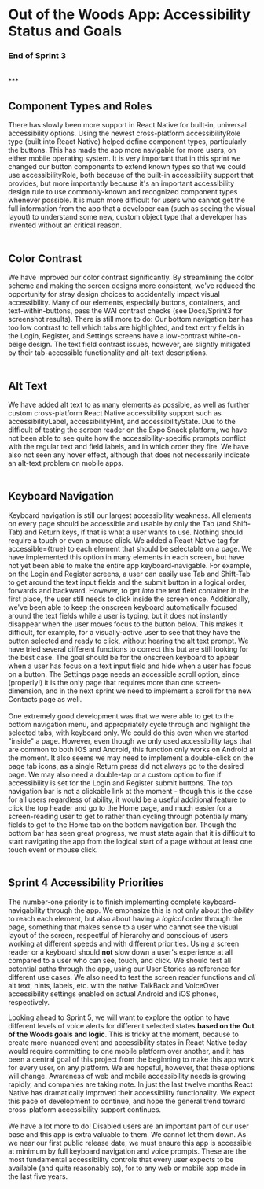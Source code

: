# Out of the Woods App: Accessibility Status and Goals
### End of Sprint 3
<br>
***

## Component Types and Roles
There has slowly been more support in React Native for built-in, universal accessibility options. Using the newest cross-platform accessibilityRole type (built into React Native) helped define component types, particularly the buttons. This has made the app more navigable for more users, on either mobile operating system. It is very important that in this sprint we changed our button components to extend known types so that we could use accessibilityRole, both because of the built-in accessibility support that provides, but more importantly because it's an important accessibility design rule to use commonly-known and recognized component types whenever possible. It is much more difficult for users who cannot get the full information from the app that a developer can (such as seeing the visual layout) to understand some new, custom object type that a developer has invented without an critical reason.<br>
<br>
## Color Contrast
We have improved our color contrast significantly. By streamlining the color scheme and making the screen designs more consistent, we've reduced the opportunity for stray design choices to accidentally impact visual accessibility. Many of our elements, especially buttons, containers, and text-within-buttons, pass the WAI contrast checks (see Docs/Sprint3 for screenshot results). There is still more to do: Our bottom navigation bar has too low contrast to tell which tabs are highlighted, and text entry fields in the Login, Register, and Settings screens have a low-contrast white-on-beige design. The text field contrast issues, however, are slightly mitigated by their tab-accessible functionality and alt-text descriptions.<br>
<br>
## Alt Text
We have added alt text to as many elements as possible, as well as further custom cross-platform React Native accessibility support such as accessibilityLabel, accessibilityHint, and accessibilityState. Due to the difficult of testing the screen reader on the Expo Snack platform, we have not been able to see quite how the accessibility-specific prompts conflict with the regular text and field labels, and in which order they fire. We have also not seen any hover effect, although that does not necessarily indicate an alt-text problem on mobile apps. <br>
<br>
## Keyboard Navigation
Keyboard navigation is still our largest accessibility weakness. All elements on every page should be accessible and usable by only the Tab (and Shift-Tab) and Return keys, if that is what a user wants to use. Nothing should require a touch or even a mouse click. We added a React Native tag for accessible={true} to each element that should be selectable on a page. We have implemented this option in many elements in each screen, but have not yet been able to make the entire app keyboard-navigable. For example, on the Login and Register screens, a user can easily use Tab and Shift-Tab to get around the text input fields and the submit button in a logical order, forwards and backward. However, to get *into* the text field container in the first place, the user still needs to click inside the screen once. Additionally, we've been able to keep the onscreen keyboard automatically focused around the text fields while a user is typing, but it does not instantly disappear when the user moves focus to the button below. This makes it difficult, for example, for a visually-active user to see that they have the button selected and ready to click, without hearing the alt text prompt. We have tried several different functions to correct this but are still looking for the best case. The goal should be for the onscreen keyboard to appear when a user has focus on a text input field and hide when a user has focus on a button. The Settings page needs an accessible scroll option, since (properly!) it is the only page that requires more than one screen-dimension, and in the next sprint we need to implement a scroll for the new Contacts page as well.<br>
<br>
One extremely good development was that we were able to get to the bottom navigation menu, and appropriately cycle through and highlight the selected tabs, with keyboard only. We could do this even when we started "inside" a page. However, even though we only used accessibility tags that are common to both iOS and Android, this function only works on Android at the moment. It also seems we may need to implement a double-click on the page tab icons, as a single Return press did not always go to the desired page. We may also need a double-tap or a custom option to fire if accessibility is set for the Login and Register submit buttons. The top navigation bar is not a clickable link at the moment - though this is the case for all users regardless of ability, it would be a useful additional feature to click the top header and go to the Home page, and much easier for a screen-reading user to get to rather than cycling through potentially many fields to get to the Home tab on the bottom navigation bar. Though the bottom bar has seen great progress, we must state again that it is difficult to start navigating the app from the logical start of a page without at least one touch event or mouse click.<br>
<br>
## Sprint 4 Accessibility Priorities
The number-one priority is to finish implementing complete keyboard-navigability through the app. We emphasize this is not only about the _ability_ to reach each element, but also about having a _logical_ order through the page, something that makes sense to a user who cannot see the visual layout of the screen, respectful of hierarchy and conscious of users working at different speeds and with different priorities. Using a screen reader or a keyboard should **not** slow down a user's experience at all compared to a user who can see, touch, and click. We should test all potential paths through the app, using our User Stories as reference for different use cases. We also need to test the screen reader functions and _all_ alt text, hints, labels, etc. with the native TalkBack and VoiceOver accessibility settings enabled on actual Android and iOS phones, respectively. 

Looking ahead to Sprint 5, we will want to explore the option to have different levels of voice alerts for different selected states **based on the Out of the Woods goals and logic**.  This is tricky at the moment, because to create more-nuanced event and accessibility states in React Native today would require committing to one mobile platform over another, and it has been a central goal of this project from the beginning to make this app work for every user, on any platform. We are hopeful, however, that these options will change. Awareness of web and mobile accessibility needs is growing rapidly, and companies are taking note. In just the last twelve months React Native has dramatically improved their accessibility functionality. We expect this pace of development to continue, and hope the general trend toward cross-platform accessibility support continues.<br>
<br>
We have a lot more to do! Disabled users are an important part of our user base and this app is extra valuable to them. We cannot let them down. As we near our first public release date, we must ensure this app is accessible at minimum by full keyboard navigation and voice prompts. These are the most fundamental accessibility controls that every user expects to be available (and quite reasonably so), for to any web or mobile app made in the last five years.<br>


